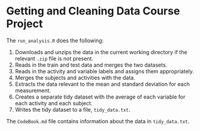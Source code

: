 # Getting and Cleaning Data Course Project

The `run_analysis.R` does the following:

1. Downloads and unzips the data in the current working directory if the relevant `.zip` file is not present.
2. Reads in the train and test data and merges the two datasets.
3. Reads in the activity and variable labels and assigns them appropriately.
4. Merges the subjects and activities with the data.
5. Extracts the data relevant to the mean and standard deviation for each measurement.
6. Creates a separate tidy dataset with the average of each variable for each activity and each subject.
7. Writes the tidy dataset to a file, `tidy_data.txt`.

The `CodeBook.md` file contains information about the data in `tidy_data.txt`.